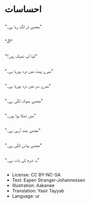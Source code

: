 # احساسات

##
"مجھے ڈر لگ رہا ہے۔"

##
"آہ!"

##
"کیا آپ ٹھیک ہیں؟"

##
"میرے پیٹ میں درد ہورہا ہے۔"

##
"میرے سر میں درد ہورہا ہے۔"

##
"مجھے بھوک لگی ہے۔"

##
"میں تھکا ہوا ہوں۔"

##
"مجھے نیند آرہی ہے۔"

##
"مجھے پیاس لگی ہے۔"

##
"یہ شرم کی بات ہے۔"

##
* License: CC BY-NC-SA
* Text: Espen Stranger-Johannessen
* Illustration: Aakanee
* Translation: Yasir Tayyab
* Language: ur
